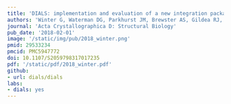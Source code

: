 ```yaml
---
title: 'DIALS: implementation and evaluation of a new integration package'
authors: 'Winter G, Waterman DG, Parkhurst JM, Brewster AS, Gildea RJ, Gerstel M, Fuentes-Montero L, Vollmar M, Michels-Clark T, **Young ID**, Sauter NK, Evans G.'
journal: 'Acta Crystallographica D: Structural Biology'
pub_date: '2018-02-01'
image: '/static/img/pub/2018_winter.png'
pmid: 29533234
pmcid: PMC5947772
doi: 10.1107/S2059798317017235
pdf: '/static/pdf/2018_winter.pdf'
github:
- url: dials/dials
labs:
- dials: yes
---
```

